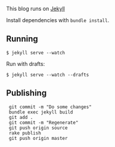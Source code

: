 This blog runs on [Jekyll](http://jekyllrb.com/docs/home/)

Install dependencies with `bundle install`.

## Running 

	$ jekyll serve --watch
	
Run with drafts:

	$ jekyll serve --watch --drafts

## Publishing

```
 git commit -m "Do some changes"
 bundle exec jekyll build 
 git add .
 git commit -m "Regenerate"
 git push origin source
 rake publish 
 git push origin master
```
